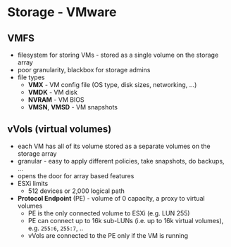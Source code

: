 # Storage - VMware

## VMFS

- filesystem for storing VMs - stored as a single volume on the storage array
- poor granularity, blackbox for storage admins
- file types
    - **VMX** - VM config file (OS type, disk sizes, networking, ...)
    - **VMDK** - VM disk
    - **NVRAM** - VM BIOS
    - **VMSN**, **VMSD** - VM snapshots

## vVols (virtual volumes)

- each VM has all of its volume stored as a separate volumes on the storage array
- granular - easy to apply different policies, take snapshots, do backups, ...
- opens the door for array based features
- ESXi limits
    - 512 devices or 2,000 logical path
- **Protocol Endpoint** (PE) - volume of 0 capacity, a proxy to virtual volumes
    - PE is the only connected volume to ESXi (e.g. LUN 255)
    - PE can connect up to 16k sub-LUNs (i.e. up to 16k virtual volumes), e.g. `255:6`, `255:7`, ..
    - vVols are connected to the PE only if the VM is running